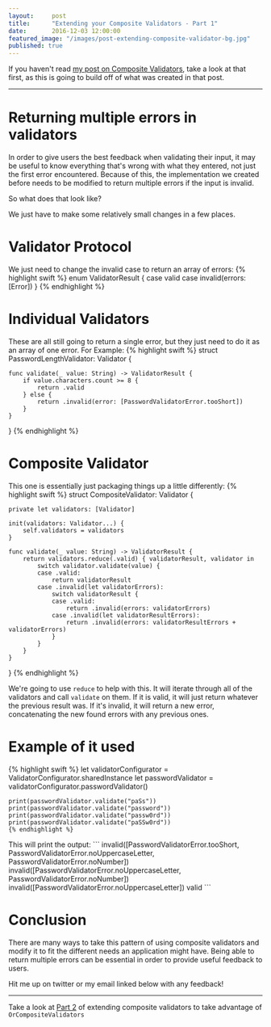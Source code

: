```yaml
---
layout:     post
title:      "Extending your Composite Validators - Part 1"
date:       2016-12-03 12:00:00
featured_image: "/images/post-extending-composite-validator-bg.jpg"
published: true
---
```


If you haven't read [my post on Composite Validators](/2016/11/16/composite-validators/), take a look at that first, as this is going to build off of what was created in that post.

---

# Returning multiple errors in validators

In order to give users the best feedback when validating their input, it may be useful to know everything that's wrong with what they entered, not just the first error encountered. Because of this, the implementation we created before needs to be modified to return multiple errors if the input is invalid.

So what does that look like?

We just have to make some relatively small changes in a few places.

# Validator Protocol

We just need to change the invalid case to return an array of errors:
{% highlight swift %}
enum ValidatorResult {
    case valid
    case invalid(errors: [Error])
}
{% endhighlight %}

# Individual Validators

These are all still going to return a single error, but they just need to do it as an array of one error. For Example:
{% highlight swift %}
struct PasswordLengthValidator: Validator {

    func validate(_ value: String) -> ValidatorResult {
        if value.characters.count >= 8 {
            return .valid
        } else {
            return .invalid(error: [PasswordValidatorError.tooShort])
        }
    }
}
{% endhighlight %}

# Composite Validator

This one is essentially just packaging things up a little differently:
{% highlight swift %}
struct CompositeValidator: Validator {

    private let validators: [Validator]

    init(validators: Validator...) {
        self.validators = validators
    }

    func validate(_ value: String) -> ValidatorResult {
        return validators.reduce(.valid) { validatorResult, validator in
            switch validator.validate(value) {
            case .valid:
                return validatorResult
            case .invalid(let validatorErrors):
                switch validatorResult {
                case .valid:
                    return .invalid(errors: validatorErrors)
                case .invalid(let validatorResultErrors):
                    return .invalid(errors: validatorResultErrors + validatorErrors)
                }
            }
        }
    }
}
{% endhighlight %}

We're going to use `reduce` to help with this. It will iterate through all of the validators and call `validate` on them. If it is valid, it will just return whatever the previous result was. If it's invalid, it will return a new error, concatenating the new found errors with any previous ones.

# Example of it used

<p>
    {% highlight swift %}
    let validatorConfigurator = ValidatorConfigurator.sharedInstance
    let passwordValidator = validatorConfigurator.passwordValidator()

    print(passwordValidator.validate("paSs"))
    print(passwordValidator.validate("password"))
    print(passwordValidator.validate("passw0rd"))
    print(passwordValidator.validate("paSSw0rd"))
    {% endhighlight %}
</p>
This will print the output:
```
invalid([PasswordValidatorError.tooShort, PasswordValidatorError.noUppercaseLetter, PasswordValidatorError.noNumber])
invalid([PasswordValidatorError.noUppercaseLetter, PasswordValidatorError.noNumber])
invalid([PasswordValidatorError.noUppercaseLetter])
valid
```

# Conclusion

There are many ways to take this pattern of using composite validators and modify it to fit the different needs an application might have. Being able to return multiple errors can be essential in order to provide useful feedback to users.

Hit me up on twitter or my email linked below with any feedback!

---

Take a look at [Part 2](/2016/12/12/composite-validators-extended-part-2) of extending composite validators to take advantage of `OrCompositeValidators`

